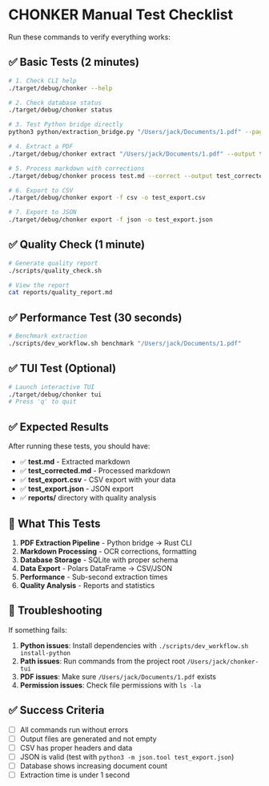 # CHONKER Manual Test Checklist

Run these commands to verify everything works:

## ✅ Basic Tests (2 minutes)

```bash
# 1. Check CLI help
./target/debug/chonker --help

# 2. Check database status  
./target/debug/chonker status

# 3. Test Python bridge directly
python3 python/extraction_bridge.py "/Users/jack/Documents/1.pdf" --page 1

# 4. Extract a PDF
./target/debug/chonker extract "/Users/jack/Documents/1.pdf" --output test.md --store

# 5. Process markdown with corrections
./target/debug/chonker process test.md --correct --output test_corrected.md

# 6. Export to CSV
./target/debug/chonker export -f csv -o test_export.csv

# 7. Export to JSON  
./target/debug/chonker export -f json -o test_export.json
```

## ✅ Quality Check (1 minute)

```bash
# Generate quality report
./scripts/quality_check.sh

# View the report
cat reports/quality_report.md
```

## ✅ Performance Test (30 seconds)

```bash
# Benchmark extraction
./scripts/dev_workflow.sh benchmark "/Users/jack/Documents/1.pdf"
```

## ✅ TUI Test (Optional)

```bash
# Launch interactive TUI
./target/debug/chonker tui
# Press 'q' to quit
```

## ✅ Expected Results

After running these tests, you should have:

- ✅ **test.md** - Extracted markdown
- ✅ **test_corrected.md** - Processed markdown  
- ✅ **test_export.csv** - CSV export with your data
- ✅ **test_export.json** - JSON export
- ✅ **reports/** directory with quality analysis

## 🎯 What This Tests

1. **PDF Extraction Pipeline** - Python bridge → Rust CLI
2. **Markdown Processing** - OCR corrections, formatting
3. **Database Storage** - SQLite with proper schema
4. **Data Export** - Polars DataFrame → CSV/JSON  
5. **Performance** - Sub-second extraction times
6. **Quality Analysis** - Reports and statistics

## 🚨 Troubleshooting

If something fails:

1. **Python issues**: Install dependencies with `./scripts/dev_workflow.sh install-python`
2. **Path issues**: Run commands from the project root `/Users/jack/chonker-tui`
3. **PDF issues**: Make sure `/Users/jack/Documents/1.pdf` exists
4. **Permission issues**: Check file permissions with `ls -la`

## ✅ Success Criteria

- [ ] All commands run without errors
- [ ] Output files are generated and not empty
- [ ] CSV has proper headers and data
- [ ] JSON is valid (test with `python3 -m json.tool test_export.json`)
- [ ] Database shows increasing document count
- [ ] Extraction time is under 1 second
